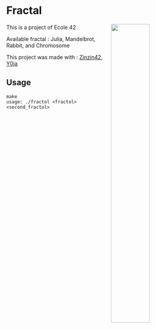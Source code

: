 # Fractal

<img align="right"  src="http://i.imgur.com/qVKmwPP.png" width="45%" />
This is a project of Ecole 42

Available fractal : Julia, Mandelbrot, Rabbit, and Chromosome


This project was made with : [Zinzin42](https://github.com/zinzin42), [Y0ja](https://github.com/y0ja)










## Usage
	make
	usage: ./fractol <fractol> <second_fractol>
